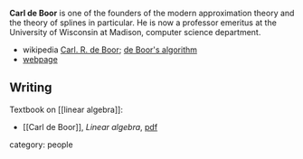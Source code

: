 __Carl de Boor__ is one of the founders of the modern approximation theory and the theory of splines in particular. He is now a professor emeritus at the University of Wisconsin at Madison, computer science department. 

* wikipedia [Carl. R. de Boor](https://en.wikipedia.org/wiki/Carl_R._de_Boor); [de Boor's algorithm](https://en.wikipedia.org/wiki/De_Boor%27s_algorithm)
* [webpage](https://pages.cs.wisc.edu/~deboor)

## Writing

Textbook on [[linear algebra]]:

* [[Carl de Boor]], _Linear algebra_, [pdf](https://pages.cs.wisc.edu/~deboor/book.pdf)

category: people